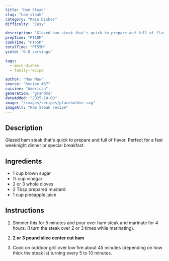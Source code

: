 ```yaml
---
title: "Ham Steak"
slug: "ham-steak"
category: "Main Dishes"
difficulty: "Easy"

description: "Glazed ham steak that's quick to prepare and full of flavor. Perfect for a fast weeknight dinner or special breakfast."
prepTime: "PT10M"
cookTime: "PT45M"
totalTime: "PT55M"
yield: "6-8 servings"

tags:
  - main-dishes
  - family-recipe

author: "Maw Maw"
source: "Recipe #37"
cuisine: "American"
generation: "grandma"
dateAdded: "2025-10-08"
image: "/images/recipes/placeholder.svg"
imageAlt: "Ham Steak recipe"
---
```


## Description

Glazed ham steak that's quick to prepare and full of flavor. Perfect for a fast weeknight dinner or special breakfast.

## Ingredients

- 1 cup brown sugar
- ½ cup vinegar
- 2 or 3 whole cloves
- 2 Tbsp prepared mustard
- 1 cup pineapple juice

## Instructions

1. Simmer this for 5 minutes and pour over ham steak and marinate for 4 hours. (I turn the steak over 2 or 3 times while marinating).

2. **2 or 3 pound slice center cut ham**

3. Cook on outdoor grill over low fire about 45 minutes (depending on how thick the steak is) turning every 5 to 10 minutes.